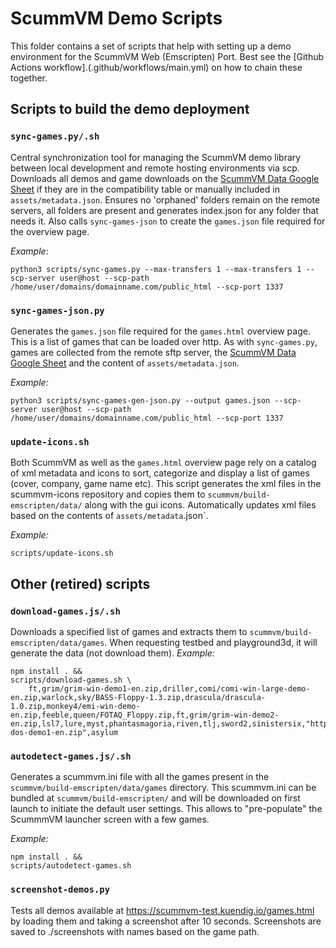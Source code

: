 # ScummVM Demo Scripts
This folder contains a set of scripts that help with setting up a demo environment for the ScummVM Web (Emscripten) Port. Best see the [Github Actions workflow].(.github/workflows/main.yml)  on how to chain these together.

## Scripts to build the demo deployment

### `sync-games.py/.sh`
Central synchronization tool for managing the ScummVM demo library between local development and remote hosting environments via scp. Downloads all demos and game downloads on the [ScummVM Data Google Sheet](https://docs.google.com/spreadsheets/d/e/2PACX-1vQamumX0p-DYQa5Umi3RxX-pHM6RZhAj1qvUP0jTmaqutN9FwzyriRSXlO9rq6kR60pGIuPvCDzZL3s/pub#) if they are in the compatibility table or manually included in  `assets/metadata.json`. Ensures no 'orphaned' folders remain on the remote servers, all folders are present and generates index.json for any folder that needs it. Also calls `sync-games-json` to create the `games.json` file required for the overview page.

*Example*:
```
python3 scripts/sync-games.py --max-transfers 1 --max-transfers 1 --scp-server user@host --scp-path /home/user/domains/domainname.com/public_html --scp-port 1337
```

### `sync-games-json.py`
Generates the `games.json` file required for the `games.html` overview page. This is a list of games that can be loaded over http. As with `sync-games.py`, games are collected from the remote sftp server, the [ScummVM Data Google Sheet](https://docs.google.com/spreadsheets/d/e/2PACX-1vQamumX0p-DYQa5Umi3RxX-pHM6RZhAj1qvUP0jTmaqutN9FwzyriRSXlO9rq6kR60pGIuPvCDzZL3s/pub#) and the content of `assets/metadata.json`.

*Example:*
```
python3 scripts/sync-games-gen-json.py --output games.json --scp-server user@host --scp-path /home/user/domains/domainname.com/public_html --scp-port 1337
```

### `update-icons.sh`
Both ScummVM as well as the `games.html` overview page rely on a catalog of xml metadata and icons to sort, categorize and display a list of games (cover, company, game name etc). This script generates the xml files in the scummvm-icons repository and copies them to `scummvm/build-emscripten/data/` along with the gui icons. Automatically updates xml files based on the contents of `assets/metadata`.json`.

*Example:*
```
scripts/update-icons.sh   
```

## Other (retired) scripts

### `download-games.js/.sh`
Downloads a specified list of games and extracts them to  `scummvm/build-emscripten/data/games`. When requesting testbed and playground3d, it will generate the data (not download them).
*Example:*
```
npm install . &&
scripts/download-games.sh \
    ft,grim/grim-win-demo1-en.zip,driller,comi/comi-win-large-demo-en.zip,warlock,sky/BASS-Floppy-1.3.zip,drascula/drascula-1.0.zip,monkey4/emi-win-demo-en.zip,feeble,queen/FOTAQ_Floppy.zip,ft,grim/grim-win-demo2-en.zip,lsl7,lure,myst,phantasmagoria,riven,tlj,sword2,sinistersix,"https://downloads.scummvm.org/frs/demos/hypno/wetlands-dos-demo1-en.zip",asylum 

```

### `autodetect-games.js/.sh`
Generates a scummvm.ini file with all the games present in the `scummvm/build-emscripten/data/games` directory. This scummvm.ini can be bundled at `scummvm/build-emscripten/` and will be downloaded on first launch to initiate the default user settings. This allows to "pre-populate" the ScummmVM launcher screen with a few games.

*Example:*
```
npm install . &&
scripts/autodetect-games.sh 
```


### `screenshot-demos.py`
Tests all demos available at https://scummvm-test.kuendig.io/games.html by loading them and taking a screenshot after 10 seconds. Screenshots are saved to ./screenshots with names based on the game path.

